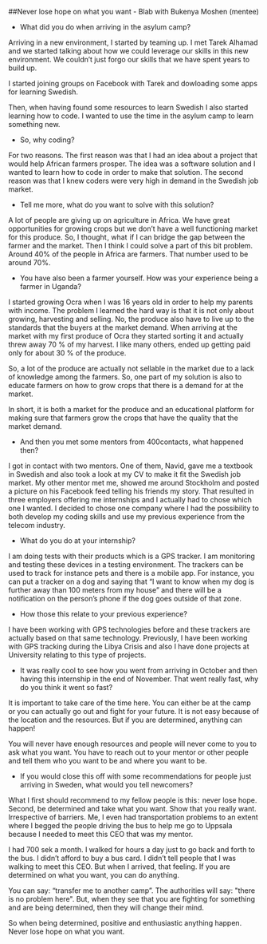 ##Never lose hope on what you want - Blab with Bukenya Moshen (mentee)

* What did you do when arriving in the asylum camp?

Arriving in a new environment, I started by teaming up. I met Tarek Alhamad and we started talking about how we could leverage our skills in this new environment. We couldn’t just forgo our skills that we have spent years to build up.

I started joining groups on Facebook with Tarek and dowloading some apps for learning Swedish. 

Then, when having found some resources to learn Swedish I also started learning how to code. I wanted to use the time in the asylum camp to learn something new.

* So, why coding?

For two reasons. The first reason was that I had an idea about a project that would help African farmers prosper. The idea was a software solution and I wanted to learn how to code in order to make that solution. The second reason was that I knew coders were very high in demand in the Swedish job market. 

* Tell me more, what do you want to solve with this solution?

A lot of people are giving up on agriculture in Africa. We have great opportunities for growing crops but we don’t have a well functioning market for this produce. So, I thought , what  if I can bridge the gap between the farmer and the market. Then I think I could solve a part of this bit problem. Around 40% of the people in Africa are farmers. That number used to be around 70%.

* You have also been a farmer yourself. How was your experience being a farmer in Uganda?

I started growing Ocra when I was 16 years old in order to help my parents with income. The problem I learned the hard way is that it is not only about growing, harvesting and selling. No, the produce also have to live up to the standards that the buyers at the market demand. When arriving at the market with my first produce of Ocra they started sorting it and actually threw away 70 % of my harvest. I like many others, ended up getting paid only for about 30 % of the produce.

So, a lot of the produce are actually not sellable in the market due to a lack of knowledge among the farmers. So, one part of my solution is also to educate farmers on how to grow crops that there is a demand for at the market.

In short, it is both a market for the produce and an educational platform for making sure that farmers grow the crops that have the quality that the market demand.

* And then you met some mentors from 400contacts, what happened then?

I got in contact with two mentors. One of them, Navid, gave me a textbook in Swedish and also took a look at my CV to make it fit the Swedish job market. My other mentor met me, showed me around Stockholm and posted a picture on his Facebook feed telling his friends my story. That resulted in three employers offering me internships and I actually had to chose which one I wanted. I decided to chose one company where I had the possibility to both develop my coding skills and use my previous experience from the telecom industry.

* What do you do at your internship?

I am doing tests with their products which is a GPS tracker. I am monitoring and testing these devices in a testing environment. The trackers can be used to track for instance pets and there is a mobile app. For instance, you can put a tracker on a dog and saying that “I want to know when my dog is further away than 100 meters from my house” and there will be a notification on the person’s phone if the dog goes outside of that zone.

* How those this relate to your previous experience?

I have been working with GPS technologies before and these trackers are actually based on that same technology. Previously, I have been working with GPS tracking during the Libya Crisis and also I have done projects at University relating to this type of projects.

* It was really cool to see how you went from arriving in October and then having this internship in the end of November. That went really fast, why do you think it went so fast?

It is important to take care of the time here. You can either be at the camp or you can actually go out and fight for your future. It is not easy because of the location and the resources. But if you are determined, anything can happen! 

You will never have enough resources and people will never come to you to ask what you want. You have to reach out to your mentor or other people and tell them who you want to be and where you want to be.

* If you would close this off with some recommendations for people just arriving in Sweden, what would you tell newcomers?

What I first should recommend to my fellow people is this :  never lose hope. Second, be determined and take what you want. Show that you really want. Irrespective of barriers. Me, I even had transportation problems to an extent where I begged the people driving the bus to help me go to Uppsala because I needed to meet this CEO that was my mentor. 

I had 700 sek a month. I walked for hours a day just to go back and forth to the bus. I didn’t afford to buy a bus card. I didn’t tell people that I was walking to meet this CEO. But when I arrived, that feeling. If you are determined on what you want, you can do anything.

You can say: “transfer me to another camp”. The authorities will say: "there is no problem here". But, when they see that you are fighting for something and are being determined, then they will change their mind. 

So when being determined, positive and enthusiastic anything happen. Never lose hope on what you want.